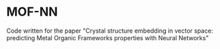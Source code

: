 # MOF-NN
Code written for the paper "Crystal structure embedding in vector space: predicting  Metal Organic Frameworks properties with Neural Networks" 
